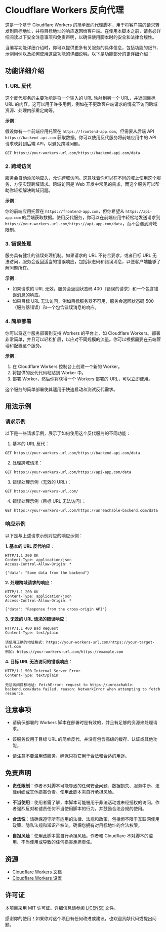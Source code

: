 # Cloudflare Workers 反向代理

这是一个基于 Cloudflare Workers 的简单反向代理脚本，用于将客户端的请求转发到目标地址，并将目标地址的响应返回给客户端。在使用本脚本之前，请务必详细阅读以下安全注意事项和免责声明，以确保使用脚本时的安全和法律合规性。

当编写功能详细介绍时，你可以提供更多有关服务的具体信息，包括功能的细节、示例用例以及如何使用这些功能的详细说明。以下是功能部分的更详细介绍：

## 功能详细介绍

### 1. URL 反代

这个反代服务的主要功能是将一个输入的 URL 映射到另一个 URL，并返回目标 URL 的内容。这可以用于许多用例，例如在不更改客户端请求的情况下访问跨域资源、处理内部重定向等。

**示例**：

假设你有一个前端应用托管在 `https://frontend-app.com`，但需要从后端 API `https://backend-api.com` 获取数据。你可以使用反代服务将前端应用中的 API 请求映射到后端 API，以避免跨域问题。

```
GET https://your-workers-url.com/https://backend-api.com/data
```

### 2. 跨域访问

服务会自动添加响应头，允许跨域访问。这意味着你可以在不同的域上使用这个服务，方便实现跨域请求。跨域访问是 Web 开发中常见的需求，而这个服务可以帮助你轻松解决跨域问题。

**示例**：

你的前端应用托管在 `https://frontend-app.com`，但你希望从 `https://api-app.com` 的后端获取数据。使用反代服务，你可以在前端应用中轻松地发送请求到 `https://your-workers-url.com/https://api-app.com/data`，而不会遇到跨域限制。

### 3. 错误处理

服务具有健壮的错误处理机制。如果请求的 URL 不符合要求，或者目标 URL 无法访问，服务会返回适当的错误响应，包括状态码和错误消息，以便客户端能够了解问题所在。

**示例**：

- 如果请求的 URL 无效，服务会返回状态码 400（错误的请求）和一个包含错误消息的响应。
- 如果目标 URL 无法访问，例如目标服务器不可用，服务会返回状态码 500（服务器错误）和一个包含错误消息的响应。

### 4. 简单部署

你可以将这个服务部署到支持 Workers 的平台上，如 Cloudflare Workers。部署非常简单，并且可以轻松扩展，以应对不同规模的流量。你可以根据需要在云端管理和配置这个服务。

**示例**：

1. 在 Cloudflare Workers 控制台上创建一个新的 Worker。
2. 将提供的反代代码粘贴到 Worker 中。
3. 部署 Worker，然后你将获得一个 Workers 部署的 URL，可以立即使用。

这个服务的简单部署使其适用于快速启动和测试反代需求。

## 用法示例

### 请求示例

以下是一些请求示例，展示了如何使用这个反代服务的不同功能：

1. 基本的 URL 反代：

```
GET https://your-workers-url.com/https://backend-api.com/data
```

2. 处理跨域请求：

```
GET https://your-workers-url.com/https://api-app.com/data
```

3. 错误处理示例（无效的 URL）：

```
GET https://your-workers-url.com/
```

4. 错误处理示例（目标 URL 无法访问）：

```
GET https://your-workers-url.com/https://unreachable-backend.com/data
```

### 响应示例

以下是与上述请求示例对应的响应示例：

**1. 基本的 URL 反代响应**：

```
HTTP/1.1 200 OK
Content-Type: application/json
Access-Control-Allow-Origin: *

{"data": "Some data from the backend"}
```

**2. 处理跨域请求的响应**：

```
HTTP/1.1 200 OK
Content-Type: application/json
Access-Control-Allow-Origin: *

{"data": "Response from the cross-origin API"}
```

**3. 无效的 URL 请求的错误响应**：

```
HTTP/1.1 400 Bad Request
Content-Type: text/plain

请使用正确的地址格式: https://your-workers-url.com/https://your-target-url.com
例如: https://your-workers-url.com/https://example.com
```

**4. 目标 URL 无法访问的错误响应**：

```
HTTP/1.1 500 Internal Server Error
Content-Type: text/plain

无法访问目标地址: FetchError: request to https://unreachable-backend.com/data failed, reason: NetworkError when attempting to fetch resource.
```

## 注意事项

- 请确保部署的 Workers 脚本在部署时是有效的，并且有足够的资源来处理请求。

- 该服务仅用于目标 URL 的简单反代，并没有包含高级的缓存、认证或其他功能。

- 请注意不要滥用该服务，确保只将它用于合法和合适的用途。


## 免责声明

- **责任限制**：作者不对脚本可能导致的任何安全问题、数据损失、服务中断、法律纠纷或其他损害负责。使用此脚本需自行承担风险。
  
- **不当使用**：使用者需了解，本脚本可能被用于非法活动或未经授权的访问。作者强烈反对和谴责任何不当使用脚本的行为，并鼓励合法合规的使用。

- **合法性**：请确保遵守所有适用的法律、法规和政策，包括但不限于互联网使用政策、隐私法规和知识产权法。确保您拥有对目标地址的合法权限。

- **自担风险**：使用此脚本需自行承担风险。作者和 Cloudflare 不对脚本的滥用、不当使用或导致的任何损害承担责任。

## 资源

- [Cloudflare Workers 文档](https://developers.cloudflare.com/workers)
- [Cloudflare Workers 设置](https://developers.cloudflare.com/workers/platform/settings)

## 许可证

本项目采用 MIT 许可证。详细信息请参阅 [LICENSE](LICENSE) 文件。

感谢你的使用！如果你对这个项目有任何改进或建议，也欢迎贡献代码或提出问题。
